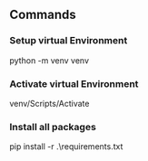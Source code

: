 ## Commands

### Setup virtual Environment
python -m venv venv

### Activate virtual Environment
venv/Scripts/Activate 

### Install all packages 
pip install -r .\requirements.txt


